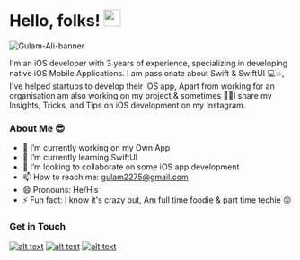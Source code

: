 # Hello, folks! <img src="https://raw.githubusercontent.com/MartinHeinz/MartinHeinz/master/wave.gif" width="30px">

![Gulam-Ali-banner](https://i.imgur.com/NiUCcaN.png)

I'm an iOS developer with 3 years of experience, specializing in developing native iOS Mobile Applications.
I am passionate about Swift & SwiftUI 💻💥, I've helped startups to develop their iOS app, Apart from working for an organisation am also working on my project & sometimes 💁🏻I share my Insights, Tricks, and Tips on iOS development on my Instagram.

### About Me 😎

- 🔭 I’m currently working on my Own App 
- 🌱 I’m currently learning SwiftUI
- 👯 I’m looking to collaborate on some iOS app development
- 📫 How to reach me: gulam2275@gmail.com
- 😄 Pronouns: He/His
- ⚡ Fun fact: I know it's crazy but, Am full time foodie & part time techie 😛

### Get in Touch

<!-- Please don't remove this: Grab your social icons from https://github.com/carlsednaoui/gitsocial -->

<!-- display the social media buttons in your README -->

[![alt text][1.1]][1]
[![alt text][2.1]][2]
[![alt text][3.1]][3]


<!-- links to social media icons -->
<!-- no need to change these -->

<!-- icons with padding -->

[1.1]: https://imgur.com/lBEdHEk.png (twitter icon with padding)
[2.1]: https://imgur.com/RCqdupi.png (instagram icon with padding)
[3.1]: http://imgur.com/luSYgRR.png (linkedin icon with padding)


<!-- links to your social media accounts -->
<!-- update these accordingly -->

[1]: https://twitter.com/gulam2275
[2]: https://www.instagram.com/gulam_iosdev/
[3]: https://www.linkedin.com/in/gulam-ali-ios-developer/


<!-- Please don't remove this: Grab your social icons from https://github.com/carlsednaoui/gitsocial -->
